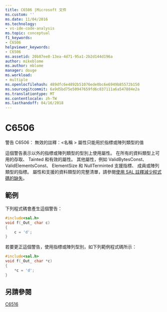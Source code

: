```yaml
---
title: C6506 |Microsoft 文件
ms.custom: ''
ms.date: 11/04/2016
ms.technology:
- vs-ide-code-analysis
ms.topic: conceptual
f1_keywords:
- C6506
helpviewer_keywords:
- C6506
ms.assetid: 20b87ee8-13ea-4d71-95a1-2b2d144d196a
author: mikeblome
ms.author: mblome
manager: douge
ms.workload:
- multiple
ms.openlocfilehash: 489dfc6e4892b51076ede0bc6e6949b85572b150
ms.sourcegitcommit: 6a9d5bd75e50947659fd6c837111a6a547884e2a
ms.translationtype: MT
ms.contentlocale: zh-TW
ms.lasthandoff: 04/16/2018
---
```

# <a name="c6506"></a>C6506
警告 C6506： 無效的註釋：\<名稱 > 屬性只能用於指標或陣列類型的值  
  
 這個警告表示以外的指標或陣列類型的型別上使用屬性。 在所有的資料類型上可用的存取、 Tainted 和有效的屬性。 其他屬性，例如 ValidBytesConst、 ValidElementsConst、 ElementSize 和 NullTerminted 支援指標、 成員或陣列類型的指標。 屬性和支援的資料類型的完整清單，請參閱[使用 SAL 註釋減少程式碼的缺失](using-sal-annotations-to-reduce-c-cpp-code-defects.md)。  
  
## <a name="example"></a>範例  
 下列程式碼會產生這個警告：  
  
```cpp  
#include<sal.h>  
void f(_Out_ char c)  
{  
    c = 'd';  
}  
```  
  
 若要更正這個警告，使用指標或陣列型別，如下列範例程式碼所示：  
  
```cpp  
#include<sal.h>  
void f(_Out_ char *c)  
{  
    *c = 'd';  
}  
```  
  
## <a name="see-also"></a>另請參閱  
 [C6516](../code-quality/c6516.md)